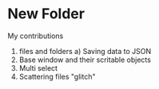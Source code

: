 # New Folder

My contributions
1) files and folders
  a) Saving data to JSON
3) Base window and their scritable objects
4) Multi select
5) Scattering files "glitch"


